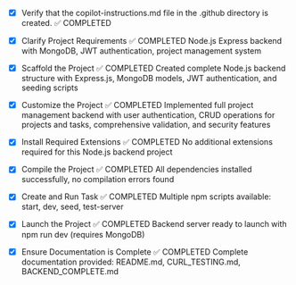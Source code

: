 <!-- Use this file to provide workspace-specific custom instructions to Copilot. For more details, visit https://code.visualstudio.com/docs/copilot/copilot-customization#_use-a-githubcopilotinstructionsmd-file -->
- [x] Verify that the copilot-instructions.md file in the .github directory is created. ✅ COMPLETED

- [x] Clarify Project Requirements ✅ COMPLETED
	Node.js Express backend with MongoDB, JWT authentication, project management system

- [x] Scaffold the Project ✅ COMPLETED
	Created complete Node.js backend structure with Express.js, MongoDB models, JWT authentication, and seeding scripts

- [x] Customize the Project ✅ COMPLETED
	Implemented full project management backend with user authentication, CRUD operations for projects and tasks, comprehensive validation, and security features

- [x] Install Required Extensions ✅ COMPLETED
	No additional extensions required for this Node.js backend project

- [x] Compile the Project ✅ COMPLETED
	All dependencies installed successfully, no compilation errors found

- [x] Create and Run Task ✅ COMPLETED
	Multiple npm scripts available: start, dev, seed, test-server

- [x] Launch the Project ✅ COMPLETED
	Backend server ready to launch with npm run dev (requires MongoDB)

- [x] Ensure Documentation is Complete ✅ COMPLETED
	Complete documentation provided: README.md, CURL_TESTING.md, BACKEND_COMPLETE.md